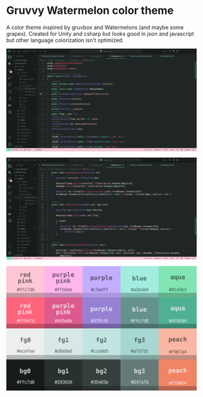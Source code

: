 # Gruvvy Watermelon color theme

A color theme inspired by gruvbox and Watermelons (and maybe some grapes).
Created for Unity and csharp but looks good in json and javascript but other language colorization isn't optimized.

![image](imgs\Screenshot_2024-01-31_004140.png)

![image](imgs\Screenshot_2024-01-31_004214.png)

![image](imgs\color_theme_palette.png)

